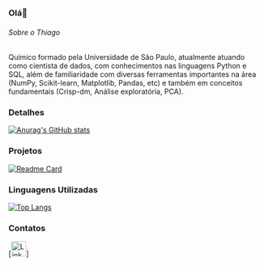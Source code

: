 ### Olá👋


###### Sobre o Thiago
Químico formado pela Universidade de São Paulo, atualmente atuando como cientista de dados, com conhecimentos nas linguagens Python e SQL, além de familiaridade com diversas ferramentas importantes na área (NumPy, Scikit-learn, Matplotlib, Pandas, etc) e também em conceitos fundamentais (Crisp-dm, Análise exploratória, PCA).

### Detalhes

[![Anurag's GitHub stats](https://github-readme-stats.vercel.app/api?username=ThiagoVieira96&show_icons=true&theme=dark)](https://github.com/anuraghazra/github-readme-stats)

### Projetos

[![Readme Card](https://github-readme-stats.vercel.app/api/pin/?username=ThiagoVieira96&repo=Projetos-Ebac&theme=dark)](https://github.com/anuraghazra/github-readme-stats)

### Linguagens Utilizadas

[![Top Langs](https://github-readme-stats.vercel.app/api/top-langs/?username=ThiagoVieira96&theme=dark&layout=donut-vertical)](https://github.com/anuraghazra/github-readme-stats)

### Contatos

[<img src = 'https://img.shields.io/badge/LinkedIn-007785?style=for-the-badge&logo=linkedin&logoColor=black' alt='LinkedIn' height='30'>]

<!--
**ThiagoVieira96/ThiagoVieira96** is a ✨ _special_ ✨ repository because its `README.md` (this file) appears on your GitHub profile.

Here are some ideas to get you started:

- 🔭 I’m currently working on ...
- 🌱 I’m currently learning ...
- 👯 I’m looking to collaborate on ...
- 🤔 I’m looking for help with ...
- 💬 Ask me about ...
- 📫 How to reach me: ...
- 😄 Pronouns: ...
- ⚡ Fun fact: ...
-->
